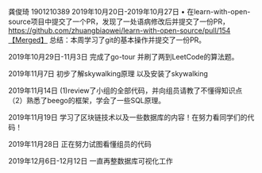 龚俊琦 1901210389
2019年10月20日-2019年10月27日
•	 在learn-with-open-source项目中提交了一个PR，发现了一处语病修改后并提交了一份PR，https://github.com/zhuangbiaowei/learn-with-open-source/pull/154【Merged】
总结：本周学习了git的基本操作并提交了一份PR。


2019年10月29日-11月3日
完成了go-tour 并刷了两到LeetCode的算法题。


2019年11月7日
初步了解skywalking原理 以及安装了skywalking


2019年11月14日
(1)review了小组的全部代码，并向组员请教了不懂得知识点
（2）熟悉了beego的框架，学会了一些SQL原理。


2019年11月19日
学习了区块链技术以及一些数据库的内容！在努力看同学们的代码！

2019年11月28日
正在努力试图看懂组员的代码

2019年12月6日-12月12日
一直再整数据库可视化工作



